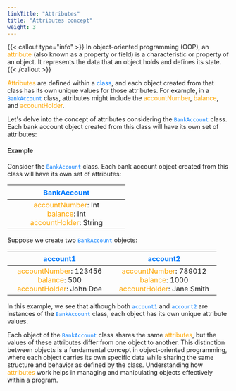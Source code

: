```yaml
---
linkTitle: "Attributes"
title: "Attributes concept"
weight: 3
---
```


{{< callout type="info" >}}
In object-oriented programming (OOP), an <font color="#FFA600">attribute</font> (also known as a property or field) is a characteristic or property of an object. It represents the data that an object holds and defines its state.
{{< /callout >}}

<font color="#FFA600">Attributes</font> are defined within a <font color="#007bff">class</font>, and each object created from that class has its own unique values for those attributes. For example, in a <font color="#007bff">`BankAccount`</font> class, attributes might include the <font color="#FFA600">accountNumber</font>, <font color="#FFA600">balance</font>, and <font color="#FFA600">accountHolder</font>.

Let's delve into the concept of attributes considering the <font color="#007bff">`BankAccount`</font> class. Each bank account object created from this class will have its own set of attributes:

#### Example

Consider the <font color="#007bff">`BankAccount`</font> class. Each bank account object created from this class will have its own set of attributes:

|ㅤㅤㅤㅤㅤ<font color="#007bff">BankAccount</font>ㅤㅤㅤㅤㅤ|
|:--:|
| <font color="#FFA600">accountNumber</font>: Int <br/> <font color="#FFA600">balance</font>: Int <br/> <font color="#FFA600">accountHolder</font>: String |

Suppose we create two <font color="#007bff">`BankAccount`</font> objects:

| ㅤㅤㅤㅤㅤ<font color="#007bff">account1</font>ㅤㅤㅤㅤㅤ | ㅤㅤㅤㅤㅤ<font color="#007bff">account2</font>ㅤㅤㅤㅤㅤ |
|:--:|:--:|
| <font color="#FFA600">accountNumber</font>: 123456 <br/> <font color="#FFA600">balance</font>: 500 <br/> <font color="#FFA600">accountHolder</font>: John Doe | <font color="#FFA600">accountNumber</font>: 789012 <br/> <font color="#FFA600">balance</font>: 1000 <br/> <font color="#FFA600">accountHolder</font>: Jane Smith |

In this example, we see that although both <font color="#007bff">`account1`</font> and <font color="#007bff">`account2`</font> are instances of the <font color="#007bff">`BankAccount`</font> class, each object has its own unique attribute values. 

Each object of the <font color="#007bff">`BankAccount`</font> class shares the same <font color="#FFA600">attributes</font>, but the values of these attributes differ from one object to another.
This distinction between objects is a fundamental concept in object-oriented programming, where each object carries its own specific data while sharing the same structure and behavior as defined by the class. Understanding how <font color="#FFA600">attributes</font> work helps in managing and manipulating objects effectively within a program.